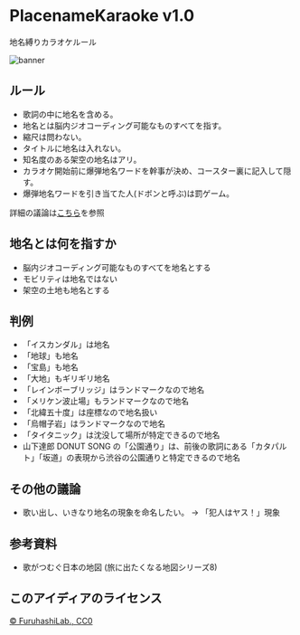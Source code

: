 # PlacenameKaraoke v1.0
地名縛りカラオケルール

![banner](https://user-images.githubusercontent.com/416977/109676804-66945f80-7bbc-11eb-9854-87e8d4099b2d.jpg)

## ルール
* 歌詞の中に地名を含める。
* 地名とは脳内ジオコーディング可能なものすべてを指す。
* 縮尺は問わない。
* タイトルに地名は入れない。
* 知名度のある架空の地名はアリ。
* カラオケ開始前に爆弾地名ワードを幹事が決め、コースター裏に記入して隠す。
* 爆弾地名ワードを引き当てた人(ドボンと呼ぶ)は罰ゲーム。

詳細の議論は[こちら](https://www.facebook.com/mapconcierge/posts/3065891406773143)を参照


## 地名とは何を指すか
* 脳内ジオコーディング可能なものすべてを地名とする
* モビリティは地名ではない
* 架空の土地も地名とする

## 判例
* 「イスカンダル」は地名
* 「地球」も地名
* 「宝島」も地名
* 「大地」もギリギリ地名
* 「レインボーブリッジ」はランドマークなので地名
* 「メリケン波止場」もランドマークなので地名
* 「北緯五十度」は座標なので地名扱い
* 「烏帽子岩」はランドマークなので地名
* 「タイタニック」は沈没して場所が特定できるので地名
* 山下達郎 DONUT SONG の「公園通り」は、前後の歌詞にある「カタパルト」「坂道」の表現から渋谷の公園通りと特定できるので地名

## その他の議論
* 歌い出し、いきなり地名の現象を命名したい。 → 「犯人はヤス！」現象


## 参考資料
* 歌がつむぐ日本の地図 (旅に出たくなる地図シリーズ8)


## このアイディアのライセンス
[© FuruhashiLab., CC0](https://github.com/furuhashilab/PlacenameKaraoke/blob/main/LICENSE)
